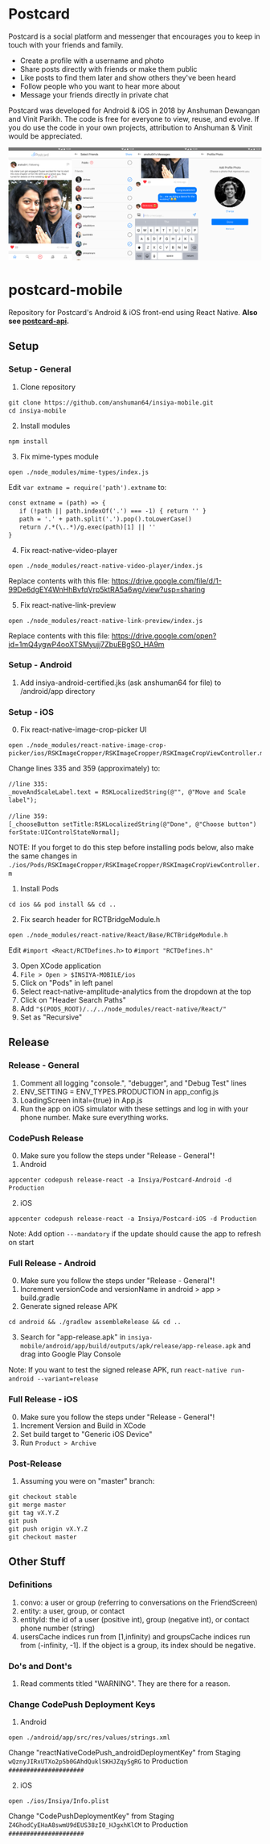 # Postcard
Postcard is a social platform and messenger that encourages you to keep in touch with your friends and family.

* Create a profile with a username and photo
* Share posts directly with friends or make them public
* Like posts to find them later and show others they've been heard
* Follow people who you want to hear more about
* Message your friends directly in private chat

Postcard was developed for Android & iOS in 2018 by Anshuman Dewangan and Vinit Parikh. The code is free for everyone to view, reuse, and evolve. If you do use the code in your own projects, attribution to Anshuman & Vinit would be appreciated. 

![Alt](Postcard-Screenshots.png)

# postcard-mobile
Repository for Postcard's Android & iOS front-end using React Native. **Also see [postcard-api](https://github.com/anshuman64/postcard-api).**

## Setup
### Setup - General
1. Clone repository
````
git clone https://github.com/anshuman64/insiya-mobile.git
cd insiya-mobile
````

2. Install modules
````
npm install
````

3. Fix mime-types module
````
open ./node_modules/mime-types/index.js
````
Edit ````var extname = require('path').extname```` to:
````
const extname = (path) => {
   if (!path || path.indexOf('.') === -1) { return '' }
   path = '.' + path.split('.').pop().toLowerCase()
   return /.*(\..*)/g.exec(path)[1] || ''
}
````

4. Fix react-native-video-player
````
open ./node_modules/react-native-video-player/index.js
````
Replace contents with this file: https://drive.google.com/file/d/1-99De6dgEY4WnHhBvfqVrp5ktRA5a6wg/view?usp=sharing

5. Fix react-native-link-preview
````
open ./node_modules/react-native-link-preview/index.js
````
Replace contents with this file: https://drive.google.com/open?id=1mQ4ygwP4ooXTSMyujj7ZbuEBgSO_HA9m

### Setup - Android
1. Add insiya-android-certified.jks (ask anshuman64 for file) to /android/app directory

### Setup - iOS
0. Fix react-native-image-crop-picker UI
````
open ./node_modules/react-native-image-crop-picker/ios/RSKImageCropper/RSKImageCropper/RSKImageCropViewController.m
````
Change lines 335 and 359 (approximately) to:
````
//line 335:
_moveAndScaleLabel.text = RSKLocalizedString(@"", @"Move and Scale label");

//line 359:
[_chooseButton setTitle:RSKLocalizedString(@"Done", @"Choose button") forState:UIControlStateNormal];
````
NOTE: If you forget to do this step before installing pods below, also make the same changes in ````./ios/Pods/RSKImageCropper/RSKImageCropper/RSKImageCropViewController.m````

1. Install Pods
````
cd ios && pod install && cd ..
````

2. Fix search header for RCTBridgeModule.h
````
open ./node_modules/react-native/React/Base/RCTBridgeModule.h
````
Edit ````#import <React/RCTDefines.h>```` to ````#import "RCTDefines.h" ````

3. Open XCode application
4. ````File > Open > $INSIYA-MOBILE/ios````
5. Click on "Pods" in left panel
6. Select react-native-amplitude-analytics from the dropdown at the top
7. Click on "Header Search Paths"
8. Add ````"$(PODS_ROOT)/../../node_modules/react-native/React/"````
9. Set as "Recursive"


## Release
### Release - General
1. Comment all logging "console.", "debugger", and "Debug Test" lines
2. ENV_SETTING = ENV_TYPES.PRODUCTION in app_config.js
3. LoadingScreen inital={true} in App.js
4. Run the app on iOS simulator with these settings and log in with your phone number. Make sure everything works.

### CodePush Release
0. Make sure you follow the steps under "Release - General"!
1. Android
````
appcenter codepush release-react -a Insiya/Postcard-Android -d Production
````

2. iOS
````
appcenter codepush release-react -a Insiya/Postcard-iOS -d Production
````
Note: Add option ````---mandatory```` if the update should cause the app to refresh on start

### Full Release - Android
0. Make sure you follow the steps under "Release - General"!
1. Increment versionCode and versionName in android > app > build.gradle
2. Generate signed release APK
````
cd android && ./gradlew assembleRelease && cd ..
````
3. Search for "app-release.apk" in ````insiya-mobile/android/app/build/outputs/apk/release/app-release.apk```` and drag into Google Play Console

Note: If you want to test the signed release APK, run ````react-native run-android --variant=release````

### Full Release - iOS
0. Make sure you follow the steps under "Release - General"!
1. Increment Version and Build in XCode
2. Set build target to "Generic iOS Device"
3. Run ````Product > Archive````

### Post-Release
1. Assuming you were on "master" branch:
````
git checkout stable
git merge master
git tag vX.Y.Z
git push
git push origin vX.Y.Z
git checkout master
````

## Other Stuff
### Definitions
1. convo: a user or group (referring to conversations on the FriendScreen)
2. entity: a user, group, or contact
3. entityId: the id of a user (positive int), group (negative int), or contact phone number (string)
3. usersCache indices run from [1,infinity) and groupsCache indices run from (-infinity, -1]. If the object is a group, its index should be negative.

### Do's and Dont's
1. Read comments titled "WARNING". They are there for a reason.

### Change CodePush Deployment Keys
1. Android
````
open ./android/app/src/res/values/strings.xml
````
Change "reactNativeCodePush_androidDeploymentKey" from Staging ````wQznyJIRxUTXo2p5b0GAhdQuklSKHJZqy5gRG```` to Production ````#####################````

2. iOS

````
open ./ios/Insiya/Info.plist
````
Change "CodePushDeploymentKey" from Staging ````Z4GhodCyEHaA8swmU9dEUS38zI0_HJgxhKlCM```` to Production ````#####################````

